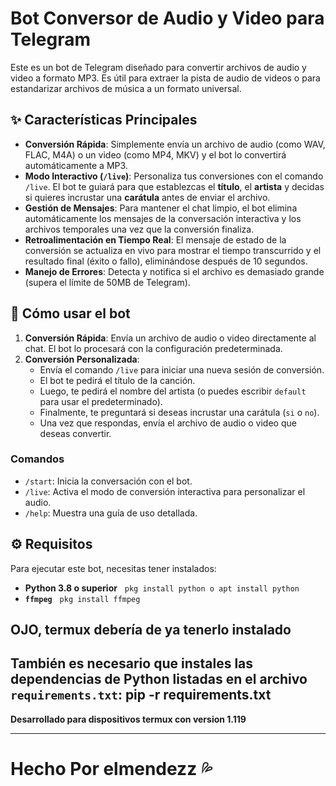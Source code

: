 # Bot Conversor de Audio y Video para Telegram

Este es un bot de Telegram diseñado para convertir archivos de audio y video a formato MP3. Es útil para extraer la pista de audio de videos o para estandarizar archivos de música a un formato universal.

## ✨ **Características Principales**

* **Conversión Rápida**: Simplemente envía un archivo de audio (como WAV, FLAC, M4A) o un video (como MP4, MKV) y el bot lo convertirá automáticamente a MP3.
* **Modo Interactivo (`/live`)**: Personaliza tus conversiones con el comando `/live`. El bot te guiará para que establezcas el **título**, el **artista** y decidas si quieres incrustar una **carátula** antes de enviar el archivo.
* **Gestión de Mensajes**: Para mantener el chat limpio, el bot elimina automáticamente los mensajes de la conversación interactiva y los archivos temporales una vez que la conversión finaliza.
* **Retroalimentación en Tiempo Real**: El mensaje de estado de la conversión se actualiza en vivo para mostrar el tiempo transcurrido y el resultado final (éxito o fallo), eliminándose después de 10 segundos.
* **Manejo de Errores**: Detecta y notifica si el archivo es demasiado grande (supera el límite de 50MB de Telegram).

## 🚀 **Cómo usar el bot**

1.  **Conversión Rápida**: Envía un archivo de audio o video directamente al chat. El bot lo procesará con la configuración predeterminada.
2.  **Conversión Personalizada**:
    * Envía el comando `/live` para iniciar una nueva sesión de conversión.
    * El bot te pedirá el título de la canción.
    * Luego, te pedirá el nombre del artista (o puedes escribir `default` para usar el predeterminado).
    * Finalmente, te preguntará si deseas incrustar una carátula (`si` o `no`).
    * Una vez que respondas, envía el archivo de audio o video que deseas convertir.

### **Comandos**

* `/start`: Inicia la conversación con el bot.
* `/live`: Activa el modo de conversión interactiva para personalizar el audio.
* `/help`: Muestra una guía de uso detallada.

## ⚙️ **Requisitos**

Para ejecutar este bot, necesitas tener instalados:

* **Python 3.8 o superior**
  ‎ ‎ 
  `pkg install python o apt install python`
‎ ‎ ‎ 
* **`ffmpeg`**
  ‎ ‎ 
  `pkg install ffmpeg`

**OJO, termux debería de ya tenerlo instalado**
  ---
También es necesario que instales las dependencias de Python listadas en el archivo `requirements.txt`:
pip -r requirements.txt
---
**Desarrollado para dispositivos termux con version 1.119**

---
# Hecho Por elmendezz 💦


